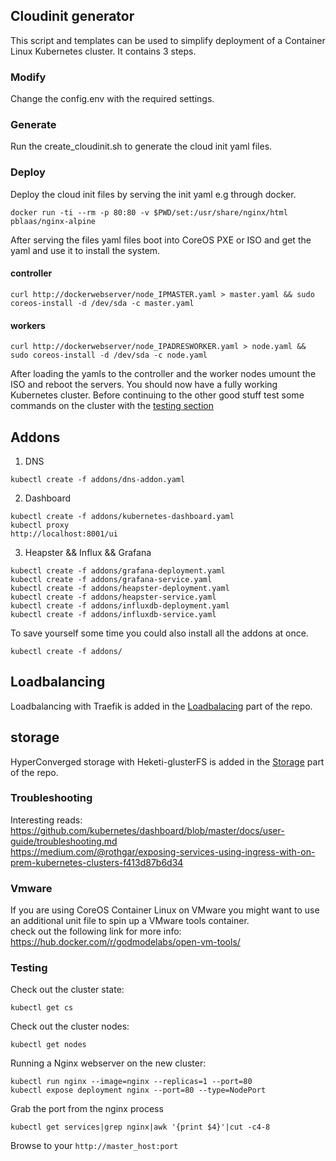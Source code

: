 ## Cloudinit generator
This script and templates can be used to simplify deployment of a Container Linux Kubernetes cluster. It contains 3 steps.

### Modify
Change the config.env with the required settings.

### Generate
Run the create_cloudinit.sh to generate the cloud init yaml files.

### Deploy
Deploy the cloud init files by serving the init yaml e.g through docker.

```
docker run -ti --rm -p 80:80 -v $PWD/set:/usr/share/nginx/html pblaas/nginx-alpine
```

After serving the files yaml files boot into CoreOS PXE or ISO and get the yaml and use it to install the system.

#### controller
```
curl http://dockerwebserver/node_IPMASTER.yaml > master.yaml && sudo coreos-install -d /dev/sda -c master.yaml
```
#### workers
```
curl http://dockerwebserver/node_IPADRESWORKER.yaml > node.yaml && sudo coreos-install -d /dev/sda -c node.yaml
```
After loading the yamls to the controller and the worker nodes umount the ISO and reboot the servers. You should now have a fully working Kubernetes cluster. Before continuing to the other good stuff test some commands on the cluster with the [testing section](#testing)


## Addons
1. DNS
```
kubectl create -f addons/dns-addon.yaml
```
2. Dashboard
```
kubectl create -f addons/kubernetes-dashboard.yaml
kubectl proxy
http://localhost:8001/ui
```
3. Heapster && Influx && Grafana
  ```
  kubectl create -f addons/grafana-deployment.yaml
  kubectl create -f addons/grafana-service.yaml
  kubectl create -f addons/heapster-deployment.yaml
  kubectl create -f addons/heapster-service.yaml
  kubectl create -f addons/influxdb-deployment.yaml
  kubectl create -f addons/influxdb-service.yaml
  ```

To save yourself some time you could also install all the addons at once.
```
kubectl create -f addons/
```

## Loadbalancing
Loadbalancing with Traefik is added in the
[Loadbalacing](https://github.com/pblaas/cloudinit_generator/tree/master/loadbalancing) part of the repo.

## storage
HyperConverged storage with Heketi-glusterFS is added in the
[Storage](https://github.com/pblaas/cloudinit_generator/tree/master/storage) part of the repo.

### Troubleshooting
Interesting reads:
https://github.com/kubernetes/dashboard/blob/master/docs/user-guide/troubleshooting.md<br>
https://medium.com/@rothgar/exposing-services-using-ingress-with-on-prem-kubernetes-clusters-f413d87b6d34

### Vmware
If you are using CoreOS Container Linux on VMware you might want to use an additional unit file to spin up a VMware tools container.<br>
check out the following link for more info: https://hub.docker.com/r/godmodelabs/open-vm-tools/

### Testing
Check out the cluster state:
```
kubectl get cs
```
Check out the cluster nodes:
```
kubectl get nodes
```

Running a Nginx webserver on the new cluster:
```
kubectl run nginx --image=nginx --replicas=1 --port=80
kubectl expose deployment nginx --port=80 --type=NodePort
```

Grab the port from the nginx process<br>
```
kubectl get services|grep nginx|awk '{print $4}'|cut -c4-8
```
Browse to your <code>http://master_host:port</code>
